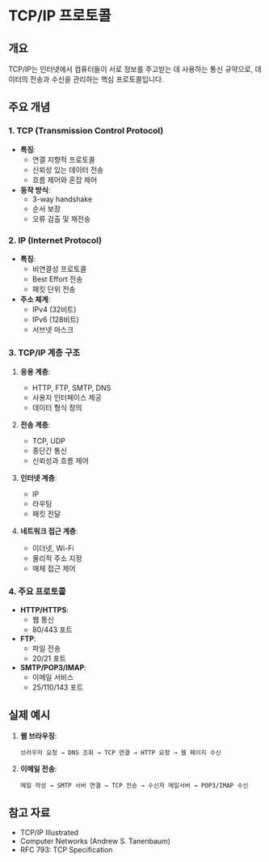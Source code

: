 # TCP/IP 프로토콜

## 개요

TCP/IP는 인터넷에서 컴퓨터들이 서로 정보를 주고받는 데 사용하는 통신 규약으로, 데이터의 전송과 수신을 관리하는 핵심 프로토콜입니다.

## 주요 개념

### 1. TCP (Transmission Control Protocol)

- **특징**:
  - 연결 지향적 프로토콜
  - 신뢰성 있는 데이터 전송
  - 흐름 제어와 혼잡 제어
- **동작 방식**:
  - 3-way handshake
  - 순서 보장
  - 오류 검출 및 재전송

### 2. IP (Internet Protocol)

- **특징**:
  - 비연결성 프로토콜
  - Best Effort 전송
  - 패킷 단위 전송
- **주소 체계**:
  - IPv4 (32비트)
  - IPv6 (128비트)
  - 서브넷 마스크

### 3. TCP/IP 계층 구조

1. **응용 계층**:
   - HTTP, FTP, SMTP, DNS
   - 사용자 인터페이스 제공
   - 데이터 형식 정의

2. **전송 계층**:
   - TCP, UDP
   - 종단간 통신
   - 신뢰성과 흐름 제어

3. **인터넷 계층**:
   - IP
   - 라우팅
   - 패킷 전달

4. **네트워크 접근 계층**:
   - 이더넷, Wi-Fi
   - 물리적 주소 지정
   - 매체 접근 제어

### 4. 주요 프로토콜

- **HTTP/HTTPS**:
  - 웹 통신
  - 80/443 포트
- **FTP**:
  - 파일 전송
  - 20/21 포트
- **SMTP/POP3/IMAP**:
  - 이메일 서비스
  - 25/110/143 포트

## 실제 예시

1. **웹 브라우징**:
   ```
   브라우저 요청 → DNS 조회 → TCP 연결 → HTTP 요청 → 웹 페이지 수신
   ```

2. **이메일 전송**:
   ```
   메일 작성 → SMTP 서버 연결 → TCP 전송 → 수신자 메일서버 → POP3/IMAP 수신
   ```

## 참고 자료

- TCP/IP Illustrated
- Computer Networks (Andrew S. Tanenbaum)
- RFC 793: TCP Specification
